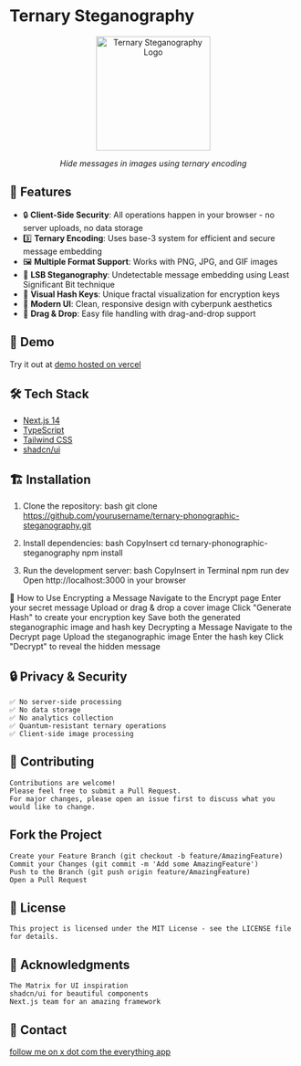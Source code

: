 # Ternary Steganography

<div align="center">
  <img src="public/logo.png" alt="Ternary Steganography Logo" width="200"/>
  <p><em>Hide messages in images using ternary encoding</em></p>
</div>

## 🌟 Features

- 🔒 **Client-Side Security**: All operations happen in your browser - no server uploads, no data storage
- 3️⃣ **Ternary Encoding**: Uses base-3 system for efficient and secure message embedding
- 🖼️ **Multiple Format Support**: Works with PNG, JPG, and GIF images
- 🎯 **LSB Steganography**: Undetectable message embedding using Least Significant Bit technique
- 🔑 **Visual Hash Keys**: Unique fractal visualization for encryption keys
- 🎨 **Modern UI**: Clean, responsive design with cyberpunk aesthetics
- 📱 **Drag & Drop**: Easy file handling with drag-and-drop support

## 🚀 Demo

Try it out at [demo hosted on vercel](https://ternarysteganography.vercel.app/)

## 🛠️ Tech Stack

- [Next.js 14](https://nextjs.org/)
- [TypeScript](https://www.typescriptlang.org/)
- [Tailwind CSS](https://tailwindcss.com/)
- [shadcn/ui](https://ui.shadcn.com/)

## 🏗️ Installation

1. Clone the repository:
    bash
    git clone https://github.com/yourusername/ternary-phonographic-steganography.git

3. Install dependencies:
    bash
    CopyInsert
    cd ternary-phonographic-steganography
    npm install
4. Run the development server:
    bash
    CopyInsert in Terminal
    npm run dev
    Open http://localhost:3000 in your browser

📖 How to Use
    Encrypting a Message
    Navigate to the Encrypt page
    Enter your secret message
    Upload or drag & drop a cover image
    Click "Generate Hash" to create your encryption key
    Save both the generated steganographic image and hash key
    Decrypting a Message
    Navigate to the Decrypt page
    Upload the steganographic image
    Enter the hash key
    Click "Decrypt" to reveal the hidden message


## 🔒 Privacy & Security
    ✅ No server-side processing
    ✅ No data storage
    ✅ No analytics collection
    ✅ Quantum-resistant ternary operations
    ✅ Client-side image processing


## 🤝 Contributing
    Contributions are welcome! 
    Please feel free to submit a Pull Request. 
    For major changes, please open an issue first to discuss what you would like to change.

## Fork the Project
    Create your Feature Branch (git checkout -b feature/AmazingFeature)
    Commit your Changes (git commit -m 'Add some AmazingFeature')
    Push to the Branch (git push origin feature/AmazingFeature)
    Open a Pull Request

## 📝 License
    This project is licensed under the MIT License - see the LICENSE file for details.

## 🙏 Acknowledgments
    The Matrix for UI inspiration
    shadcn/ui for beautiful components
    Next.js team for an amazing framework
## 📧 Contact
[follow me on x dot com the everything app](https://x.com/fractalfinances)
